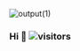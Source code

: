 ![output(1)](https://user-images.githubusercontent.com/4841220/143664771-435eef2c-95d1-45ae-a509-fa2434c64fae.gif)

### Hi 👋 ![visitors](https://visitor-badge.laobi.icu/badge?page_id=khlam.khlam&title=𝚅𝚒𝚜𝚒𝚝𝚘𝚛𝚜)
